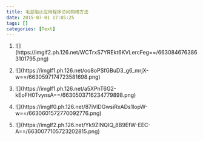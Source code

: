 ```yaml
---
title: 毛豆阻止应用程序访问网络方法
date: 2015-07-01 17:05:25
tags: []
categories: [Text]
---
```


<ol> 
 <li><p>
![](https://imglf2.ph.126.net/WCTrxS7YREkt6KVLercFeg==/6630846763863101795.png)
</p></li> 
 <li><p>
![](https://imglf1.ph.126.net/oo8oPSfGBuD3_g6_mrjX-w==/6630597174723581698.png)
</p></li> 
 <li><p>
![](https://imglf1.ph.126.net/a5XPnT6G2-kEoFH0TvynsA==/6630503716234779898.png)
</p></li> 
 <li><p>
![](https://imglf0.ph.126.net/87iVIDGwsiRxADs1lopW-w==/6630601572770092776.png)
</p></li> 
 <li><p>
![](https://imglf2.ph.126.net/Yk9ZINQIQ_8B9EfW-EEC-A==/6630077105723202815.png)
<br /><br /></p></li> 
</ol>